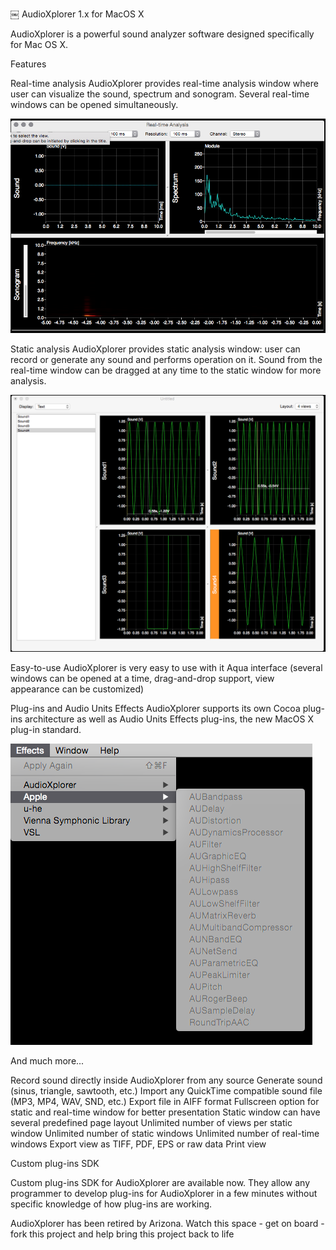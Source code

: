 ￼
AudioXplorer 1.x for MacOS X

AudioXplorer is a powerful sound analyzer software designed specifically for Mac OS X.

Features

Real-time analysis
AudioXplorer provides real-time analysis window where user can visualize the sound, spectrum and sonogram. Several real-time windows can be opened simultaneously.

![Alt text](/Images/1.png "Real-time analysis")

Static analysis
AudioXplorer provides static analysis window: user can record or generate any sound and performs operation on it. Sound from the real-time window can be dragged at any time to the static window for more analysis.

![Alt text](/Images/2.png "Static analysis")

Easy-to-use
AudioXplorer is very easy to use with it Aqua interface (several windows can be opened at a time, drag-and-drop support, view appearance can be customized)


Plug-ins and Audio Units Effects
AudioXplorer supports its own Cocoa plug-ins architecture as well as Audio Units Effects plug-ins, the new MacOS X plug-in standard.

![Alt text](/Images/3.png "Plug-ins and Audio Units Effects")


And much more...

Record sound directly inside AudioXplorer from any source
Generate sound (sinus, triangle, sawtooth, etc.)
Import any QuickTime compatible sound file (MP3, MP4, WAV, SND, etc.)
Export file in AIFF format
Fullscreen option for static and real-time window for better presentation
Static window can have several predefined page layout
Unlimited number of views per static window
Unlimited number of static windows
Unlimited number of real-time windows
Export view as TIFF, PDF, EPS or raw data
Print view




Custom plug-ins SDK

Custom plug-ins SDK for AudioXplorer are available now. They allow any programmer to develop plug-ins for AudioXplorer in a few minutes without specific knowledge of how plug-ins are working.





AudioXplorer has been retired by Arizona. 
Watch this space - get on board - fork this project and help bring this project back to life







